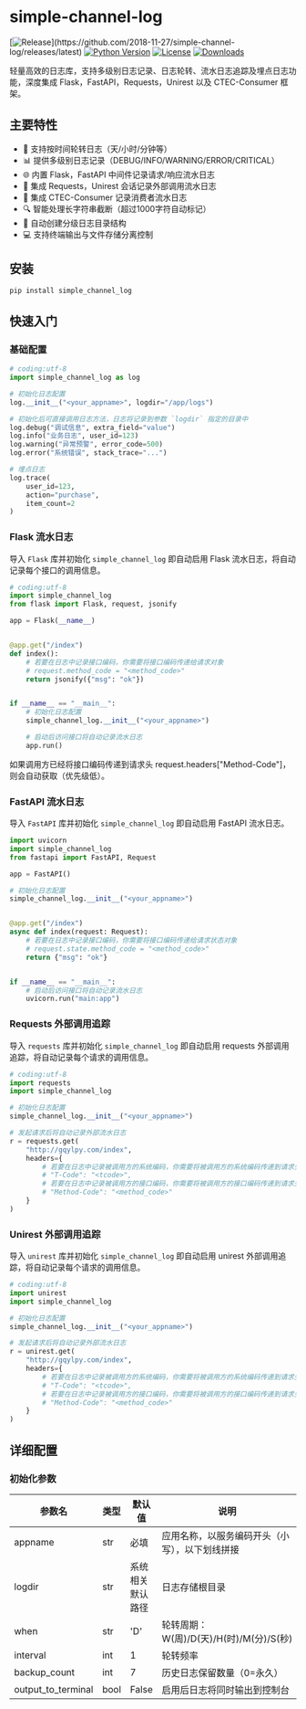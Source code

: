 # simple-channel-log

[![Release](https://img.shields.io/github/release/2018-11-27/simple-channel-log.svg?style=flat-square")](https://github.com/2018-11-27/simple-channel-log/releases/latest)
[![Python Version](https://img.shields.io/badge/python-2.7+/3.6+-blue.svg)](https://github.com/2018-11-27/simple-channel-log)
[![License](https://img.shields.io/badge/license-MIT-green.svg)](https://opensource.org/licenses/MIT)
[![Downloads](https://pepy.tech/badge/simple-channel-log)](https://pepy.tech/project/simple-channel-log)

轻量高效的日志库，支持多级别日志记录、日志轮转、流水日志追踪及埋点日志功能，深度集成 Flask，FastAPI，Requests，Unirest 以及
CTEC-Consumer 框架。

## 主要特性

- 📅 支持按时间轮转日志（天/小时/分钟等）
- 📊 提供多级别日志记录（DEBUG/INFO/WARNING/ERROR/CRITICAL）
- 🌐 内置 Flask，FastAPI 中间件记录请求/响应流水日志
- 📡 集成 Requests，Unirest 会话记录外部调用流水日志
- 📡 集成 CTEC-Consumer 记录消费者流水日志
- 🔍 智能处理长字符串截断（超过1000字符自动标记）
- 📁 自动创建分级日志目录结构
- 💻 支持终端输出与文件存储分离控制

## 安装

```bash
pip install simple_channel_log
```

## 快速入门

### 基础配置

```python
# coding:utf-8
import simple_channel_log as log

# 初始化日志配置
log.__init__("<your_appname>", logdir="/app/logs")

# 初始化后可直接调用日志方法，日志将记录到参数 `logdir` 指定的目录中
log.debug("调试信息", extra_field="value")
log.info("业务日志", user_id=123)
log.warning("异常预警", error_code=500)
log.error("系统错误", stack_trace="...")

# 埋点日志
log.trace(
    user_id=123,
    action="purchase",
    item_count=2
)
```

### Flask 流水日志

导入 `Flask` 库并初始化 `simple_channel_log` 即自动启用 Flask 流水日志，将自动记录每个接口的调用信息。

```python
# coding:utf-8
import simple_channel_log
from flask import Flask, request, jsonify

app = Flask(__name__)


@app.get("/index")
def index():
    # 若要在日志中记录接口编码，你需要将接口编码传递给请求对象
    # request.method_code = "<method_code>"
    return jsonify({"msg": "ok"})


if __name__ == "__main__":
    # 初始化日志配置
    simple_channel_log.__init__("<your_appname>")

    # 启动后访问接口将自动记录流水日志
    app.run()
```

如果调用方已经将接口编码传递到请求头 request.headers["Method-Code"]，则会自动获取（优先级低）。

### FastAPI 流水日志

导入 `FastAPI` 库并初始化 `simple_channel_log` 即自动启用 FastAPI 流水日志。

```python
import uvicorn
import simple_channel_log
from fastapi import FastAPI, Request

app = FastAPI()

# 初始化日志配置
simple_channel_log.__init__("<your_appname>")


@app.get("/index")
async def index(request: Request):
    # 若要在日志中记录接口编码，你需要将接口编码传递给请求状态对象
    # request.state.method_code = "<method_code>"
    return {"msg": "ok"}


if __name__ == "__main__":
    # 启动后访问接口将自动记录流水日志
    uvicorn.run("main:app")
```

### Requests 外部调用追踪

导入 `requests` 库并初始化 `simple_channel_log` 即自动启用 requests 外部调用追踪，将自动记录每个请求的调用信息。

```python
# coding:utf-8
import requests
import simple_channel_log

# 初始化日志配置
simple_channel_log.__init__("<your_appname>")

# 发起请求后将自动记录外部流水日志
r = requests.get(
    "http://gqylpy.com/index",
    headers={
        # 若要在日志中记录被调用方的系统编码，你需要将被调用方的系统编码传递到请求头
        # "T-Code": "<tcode>",
        # 若要在日志中记录被调用方的接口编码，你需要将被调用方的接口编码传递到请求头
        # "Method-Code": "<method_code>"
    }
)
```

### Unirest 外部调用追踪

导入 `unirest` 库并初始化 `simple_channel_log` 即自动启用 unirest 外部调用追踪，将自动记录每个请求的调用信息。

```python
# coding:utf-8
import unirest
import simple_channel_log

# 初始化日志配置
simple_channel_log.__init__("<your_appname>")

# 发起请求后将自动记录外部流水日志
r = unirest.get(
    "http://gqylpy.com/index",
    headers={
        # 若要在日志中记录被调用方的系统编码，你需要将被调用方的系统编码传递到请求头
        # "T-Code": "<tcode>",
        # 若要在日志中记录被调用方的接口编码，你需要将被调用方的接口编码传递到请求头
        # "Method-Code": "<method_code>"
    }
)
```

## 详细配置

### 初始化参数

| 参数名                | 类型   | 默认值      | 说明                            |
|--------------------|------|----------|-------------------------------|
| appname            | str  | 必填       | 应用名称，以服务编码开头（小写），以下划线拼接       |
| logdir             | str  | 系统相关默认路径 | 日志存储根目录                       |
| when               | str  | 'D'      | 轮转周期：W(周)/D(天)/H(时)/M(分)/S(秒) |
| interval           | int  | 1        | 轮转频率                          |
| backup_count       | int  | 7        | 历史日志保留数量（0=永久）                |
| output_to_terminal | bool | False    | 启用后日志将同时输出到控制台                |
